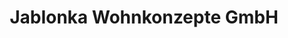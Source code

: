 ---
title: "Jablonka Wohnkonzepte GmbH"
url: /neumuenster/jablonka-wohnkonzepte-gmbh/
shop: Raumausstattung
---